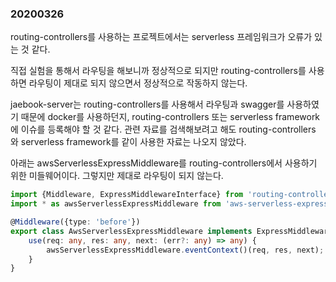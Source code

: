 ### 20200326

routing-controllers를 사용하는 프로젝트에서는 serverless 프레임워크가 오류가 있는 것 같다. 

직접 실험을 통해서 라우팅을 해보니까 정상적으로 되지만 routing-controllers를 사용하면 라우팅이 제대로 되지 않으면서 정상적으로 작동하지 않는다.

jaebook-server는 routing-controllers를 사용해서 라우팅과 swagger를 사용하였기 때문에 docker를 사용하던지, routing-controllers 또는 serverless framework에 이슈를 등록해야 할 것 같다. 관련 자료를 검색해보려고 해도 routing-controllers 와 serverless framework를 같이 사용한 자료는 나오지 않았다.

아래는 awsServerlessExpressMiddleware를 routing-controllers에서 사용하기 위한 미들웨어이다. 그렇지만 제대로 라우팅이 되지 않는다.

```typescript
import {Middleware, ExpressMiddlewareInterface} from 'routing-controllers';
import * as awsServerlessExpressMiddleware from 'aws-serverless-express/middleware';

@Middleware({type: 'before'})
export class AwsServerlessExpressMiddleware implements ExpressMiddlewareInterface {
    use(req: any, res: any, next: (err?: any) => any) {
        awsServerlessExpressMiddleware.eventContext()(req, res, next);
    }
}
```
